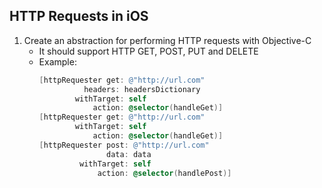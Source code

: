## HTTP Requests in iOS

1. Create an abstraction for performing HTTP requests with Objective-C
    * It should support HTTP GET, POST, PUT and DELETE
    * Example:
        ```objective-c
        [httpRequester get: @"http://url.com" 
                  headers: headersDictionary
                withTarget: self
                    action: @selector(handleGet)]
        [httpRequester get: @"http://url.com" 
                withTarget: self
                    action: @selector(handleGet)]
        [httpRequester post: @"http://url.com" 
                       data: data
                 withTarget: self
                     action: @selector(handlePost)]
        ```

